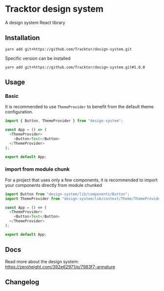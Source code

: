 # Tracktor design system

A design system React library

## Installation

```console
yarn add git+https://github.com/Tracktor/design-system.git
```

Specific version can be installed

```console
yarn add git+https://github.com/Tracktor/design-system.git#1.0.0
```

## Usage

### Basic
It is recommended to use `ThemeProvider` to
benefit from the default theme configuration.

```typescript jsx
import { Button, ThemeProvider } from "design-system";

const App = () => (
  <ThemeProvider>
    <Button>Text</Button>
  </ThemeProvider>
);

export default App;
```

### import from module chunk
For a project that uses only a few components,
it is recommended to import your components directly
from module chunked

```typescript jsx
import Button from "design-system/lib/components/Button";
import ThemeProvider from "design-system/lib/context/Theme/ThemeProvider";

const App = () => (
  <ThemeProvider>
    <Button>Text</Button>
  </ThemeProvider>
);

export default App;
```

## Docs

Read more about the design system: https://zeroheight.com/392e62971/p/7983f7-armature

## Changelog
